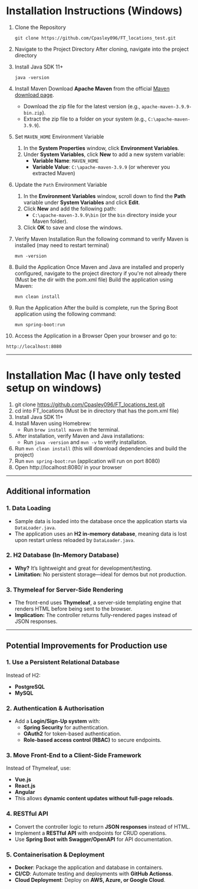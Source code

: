 # Installation Instructions (Windows)

1. Clone the Repository
   ```
   git clone https://github.com/Cpasley096/FT_locations_test.git
   ```

2. Navigate to the Project Directory
   After cloning, navigate into the project directory 

3. Install Java SDK 11+
   ```
   java -version
   ```

4. Install Maven
   Download **Apache Maven** from the official [Maven download page](https://maven.apache.org/download.cgi).
   - Download the zip file for the latest version (e.g., `apache-maven-3.9.9-bin.zip`).
   - Extract the zip file to a folder on your system (e.g., `C:\apache-maven-3.9.9`).

5. Set `MAVEN_HOME` Environment Variable
   1. In the **System Properties** window, click **Environment Variables**.
   2. Under **System Variables**, click **New** to add a new system variable:
      - **Variable Name**: `MAVEN_HOME`
      - **Variable Value**: `C:\apache-maven-3.9.9` (or wherever you extracted Maven)

6. Update the `Path` Environment Variable
   1. In the **Environment Variables** window, scroll down to find the **Path** variable under **System Variables** and click **Edit**.
   2. Click **New** and add the following path:
      - `C:\apache-maven-3.9.9\bin` (or the `bin` directory inside your Maven folder).
   3. Click **OK** to save and close the windows.

7. Verify Maven Installation
   Run the following command to verify Maven is installed (may need to restart terminal)
   ```
   mvn -version
   ```

8. Build the Application
   Once Maven and Java are installed and properly configured, navigate to the project directory if you're not already there (Must be the dir with the pom.xml file)
   Build the application using Maven:
   ```
   mvn clean install
   ```

9. Run the Application
   After the build is complete, run the Spring Boot application using the following command:
   ```
   mvn spring-boot:run
   ```

10. Access the Application in a Browser
   Open your browser and go to:
   ```
   http://localhost:8080
   ```
---

# Installation Mac (I have only tested setup on windows)
1) git clone https://github.com/Cpasley096/FT_locations_test.git
2) cd into FT_locations (Must be in directory that has the pom.xml file)
3) Install Java SDK 11+
4) Install Maven using Homebrew:
   - Run `brew install maven` in the terminal.
5) After installation, verify Maven and Java installations:
   - Run `java -version` and `mvn -v` to verify installation.
6) Run `mvn clean install` (this will download dependencies and build the project)
7) Run `mvn spring-boot:run` (application will run on port 8080)
8) Open http://localhost:8080/ in your browser

---

## **Additional information**
### **1. Data Loading**  
- Sample data is loaded into the database once the application starts via `DataLoader.java`.  
- The application uses an **H2 in-memory database**, meaning data is lost upon restart unless reloaded by `DataLoader.java`.  

### **2. H2 Database (In-Memory Database)**  
- **Why?** It’s lightweight and great for development/testing.  
- **Limitation:** No persistent storage—ideal for demos but not production.  

### **3. Thymeleaf for Server-Side Rendering**  
- The front-end uses **Thymeleaf**, a server-side templating engine that renders HTML before being sent to the browser.  
- **Implication:** The controller returns fully-rendered pages instead of JSON responses.  

---

## **Potential Improvements for Production use** 
### **1. Use a Persistent Relational Database**  
Instead of H2:  
- **PostgreSQL**
- **MySQL**

### **2. Authentication & Authorisation**  
- Add a **Login/Sign-Up system** with:  
  - **Spring Security** for authentication.  
  - **OAuth2** for token-based authentication.  
  - **Role-based access control (RBAC)** to secure endpoints.  

### **3. Move Front-End to a Client-Side Framework**  
Instead of Thymeleaf, use:  
- **Vue.js** 
- **React.js** 
- **Angular** 
- This allows **dynamic content updates without full-page reloads**.  

### **4. RESTful API**  
- Convert the controller logic to return **JSON responses** instead of HTML.  
- Implement a **RESTful API** with endpoints for CRUD operations.  
- Use **Spring Boot with Swagger/OpenAPI** for API documentation.  

### **5. Containerisation & Deployment**  
- **Docker**: Package the application and database in containers.  
- **CI/CD**: Automate testing and deployments with **GitHub Actionss**.  
- **Cloud Deployment**: Deploy on **AWS, Azure, or Google Cloud**.  
